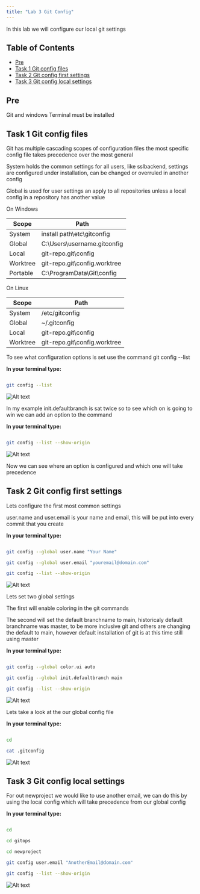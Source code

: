 ```yaml
---
title: "Lab 3 Git Config"
---
```


In this lab we will configure our local git settings

## Table of Contents

- [Pre](#pre)
- [Task 1 Git config files](#task-1-git-config-files)
- [Task 2 Git config first settings](#task-2-git-config-first-settings)
- [Task 3 Git config local settings](#task-3-git-config-local-settings)

## Pre

Git and windows Terminal must be installed

## Task 1 Git config files

Git has multiple cascading scopes of configuration files the most specific config file takes precedence over the most general

System holds the common settings for all users, like sslbackend, settings are configured under installation, can be changed or overruled in another config

Global is used for user settings an apply to all repositories unless a local config in a repository has another value

On Windows

| Scope | Path |
| ----- | ---- |
| System | install path\etc\gitconfig |
| Global | C:\Users\username\.gitconfig |
| Local | git-repo\.git\config |
| Worktree | git-repo\.git\config.worktree |
| Portable | C:\ProgramData\Git\config |

On Linux

| Scope | Path |
| ----- | ---- |
| System | /etc/gitconfig |
| Global | ~/.gitconfig |
| Local | git-repo\.git\config |
| Worktree | git-repo\.git\config.worktree |

To see what configuration options is set use the command git config --list

__In your terminal type:__

```bash

git config --list

```

![Alt text](images/001_gitconfig.png?raw=true "Git config")

In my example init.defaultbranch is sat twice so to see which on is going to win we can add an option to the command

__In your terminal type:__

```bash

git config --list --show-origin

```

![Alt text](images/002_gitconfig_origin.png?raw=true "Git config show origin")

Now we can see where an option is configured and which one will take precedence

## Task 2 Git config first settings

Lets configure the first most common settings

user.name and user.email is your name and email, this will be put into every commit that you create

__In your terminal type:__

```bash

git config --global user.name "Your Name"

git config --global user.email "youremail@domain.com"

git config --list --show-origin

```

![Alt text](images/003_gitconfig_user.png?raw=true "Git config user")

Lets set two global settings

The first will enable coloring in the git commands

The second will set the default branchname to main, historicaly default branchname was master, to be more inclusive git and others are changing the default to main, however default installation of git is at this time still using master

__In your terminal type:__

```bash

git config --global color.ui auto

git config --global init.defaultbranch main

git config --list --show-origin

```

![Alt text](images/004_gitconfig_color.png?raw=true "Git config color branch")

Lets take a look at the our global config file

__In your terminal type:__

```bash

cd

cat .gitconfig

```

![Alt text](images/005_global_config.png?raw=true "Git global config file")

## Task 3 Git config local settings

For out newproject we would like to use another email, we can do this by using the local config which will take precedence from our global config

__In your terminal type:__

```bash

cd

cd gitops

cd newproject

git config user.email "AnotherEmail@domain.com"

git config --list --show-origin

```

![Alt text](images/006_local_config.png?raw=true "Git local config file")
